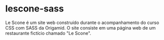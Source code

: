 # lescone-sass
Le Scone é um site web construído durante o acompanhamento do curso CSS com SASS da Origamid. O site consiste em uma página web de um restaurante fictício chamado "Le Scone".
